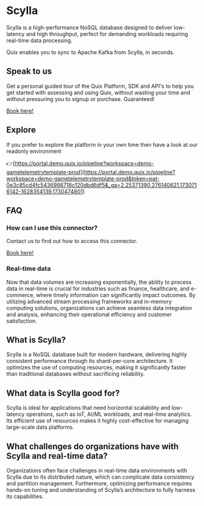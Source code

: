 <!-- START MARKDOWN -->
<!--[tech-name]-->
# Scylla

<!--[blurb-about-tech]-->
Scylla is a high-performance NoSQL database designed to deliver low-latency and high throughput, perfect for demanding workloads requiring real-time data processing.

Quix enables you to sync to Apache Kafka <span id="to_or_from">from</span> <span id="techname">Scylla</span>, in seconds.

## Speak to us

Get a personal guided tour of the Quix Platform, SDK and API's to help you get started with assessing and using Quix, without wasting your time and without pressuring you to signup or purchase. Guaranteed!

[Book here!](https://share.hsforms.com/1iW0TmZzKQMChk0lxd_tGiw4yjw2?__hstc=175542013.19c333c2ae8002be5fbc6a17a447e442.1730474801833.1730474801833.1730716142494.2&__hssc=175542013.2.1730716142494&__hsfp=3927774151)


## Explore

If you prefer to explore the platform in your own time then have a look at our readonly environment

👉[https://portal.demo.quix.io/pipeline?workspace=demo-gametelemetrytemplate-prod](https://portal.demo.quix.io/pipeline?workspace=demo-gametelemetrytemplate-prod&token=pat-0e3c85cd4fc5436998718c120dbd6df5&_ga=2.25371390.276140621.1730716142-1628354139.1730474801)


## FAQ 

### How can I use this connector?

Contact us to find out how to access this connector.

[Book here!](https://share.hsforms.com/1iW0TmZzKQMChk0lxd_tGiw4yjw2?__hstc=175542013.19c333c2ae8002be5fbc6a17a447e442.1730474801833.1730474801833.1730716142494.2&__hssc=175542013.2.1730716142494&__hsfp=3927774151)

### Real-time data

Now that data volumes are increasing exponentially, the ability to process data in real-time is crucial for industries such as finance, healthcare, and e-commerce, where timely information can significantly impact outcomes. By utilizing advanced stream processing frameworks and in-memory computing solutions, organizations can achieve seamless data integration and analysis, enhancing their operational efficiency and customer satisfaction.

## What is <span id="techname">Scylla</span>?

<!--[tech-seo-text]-->
Scylla is a NoSQL database built for modern hardware, delivering highly consistent performance through its shard-per-core architecture. It optimizes the use of computing resources, making it significantly faster than traditional databases without sacrificing reliability.

## What data is <span id="techname">Scylla</span> good for?

<!--[tech-data-seo-text]-->
Scylla is ideal for applications that need horizontal scalability and low-latency operations, such as IoT, AI/ML workloads, and real-time analytics. Its efficient use of resources makes it highly cost-effective for managing large-scale data platforms.

## What challenges do organizations have with <span id="techname">Scylla</span> and real-time data?

<!--[tech-challenges-seo-text]-->
Organizations often face challenges in real-time data environments with Scylla due to its distributed nature, which can complicate data consistency and partition management. Furthermore, optimizing performance requires hands-on tuning and understanding of Scylla’s architecture to fully harness its capabilities.
<!-- END MARKDOWN -->